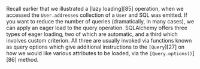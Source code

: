 Recall earlier that we illustrated a [lazy loading][85] operation, when we accessed the `User.addresses` collection of a `User` and SQL was emitted. If you want to reduce the number of queries (dramatically, in many cases), we can apply an eager load to the query operation. SQLAlchemy offers three types of eager loading, two of which are automatic, and a third which involves custom criterion. All three are usually invoked via functions known as query options which give additional instructions to the `[Query`][27] on how we would like various attributes to be loaded, via the `[Query.options()`][86] method.
